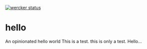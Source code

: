 [![wercker status](https://app.wercker.com/status/895cc1a1cd47158f7e8be0b6e9a2bb79/m "wercker status")](https://app.wercker.com/project/bykey/895cc1a1cd47158f7e8be0b6e9a2bb79)
# hello
An opinionated hello world
This is a test.  this is only a test.
Hello...
